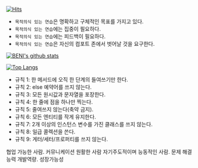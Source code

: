 [![Hits](https://hits.seeyoufarm.com/api/count/incr/badge.svg?url=https%3A%2F%2Fgithub.com%2FLIFIC-BENI%2Fhit-counter&count_bg=%2379C83D&title_bg=%23555555&icon=&icon_color=%23E7E7E7&title=hits&edge_flat=false)](https://hits.seeyoufarm.com)

* `목적의식 있는 연습`은 명확하고 구체적인 목표를 가지고 있다.
* `목적의식 있는 연습`에는 집중이 필요하다.
* `목적의식 있는 연습`에는 피드백이 필요하다.
* `목적의식 있는 연습`은 자신의 컴포트 존에서 벗어날 것을 요구한다.

[![BENI's github stats](https://github-readme-stats.vercel.app/api?username=LIFIC-BENI)](https://github.com/anuraghazra/github-readme-stats)


[![Top Langs](https://github-readme-stats.vercel.app/api/top-langs/?username=LIFIC-BENI)](https://github.com/anuraghazra/github-readme-stats)

* 규칙 1: 한 메서드에 오직 한 단계의 들여쓰기만 한다.
* 규칙 2: else 예약어를 쓰지 않는다.
* 규칙 3: 모든 원시값과 문자열을 포장한다.
* 규칙 4: 한 줄에 점을 하나만 찍는다.
* 규칙 5: 줄여쓰지 않는다(축약 금지).
* 규칙 6: 모든 엔티티를 작게 유지한다.
* 규칙 7: 2개 이상의 인스턴스 변수를 가진 클래스를 쓰지 않는다.
* 규칙 8: 일급 콜렉션을 쓴다.
* 규칙 9: 게터/세터/프로퍼티를 쓰지 않는다.



협업 가능한 사람. 커뮤니케이션 원활한 사람
자기주도적이며 능동적인 사람. 문제 해결능력
개발역량. 성장가능성
